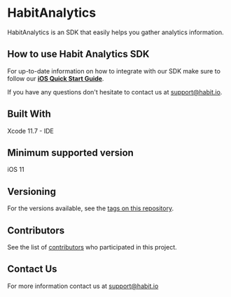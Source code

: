 # **HabitAnalytics**

HabitAnalytics is an SDK that easily helps you gather analytics information. 

## How to use Habit Analytics SDK

For up-to-date information on how to integrate with our SDK make sure to follow our **[iOS Quick Start Guide](https://docs.habit.io/sdk/ios-quick-start)**.

If you have any questions don't hesitate to contact us at support@habit.io.


## Built With
Xcode 11.7 - IDE


## Minimum supported version
iOS 11


## Versioning
For the versions available, see the [tags on this repository](https://github.com/habitio/habit-analytics-ios-sdk/tags). 


## Contributors
See the list of [contributors](https://github.com/habitio/habit-analytics-ios-sdk/contributors) who participated in this project.


## Contact Us

For more information contact us at support@habit.io  
